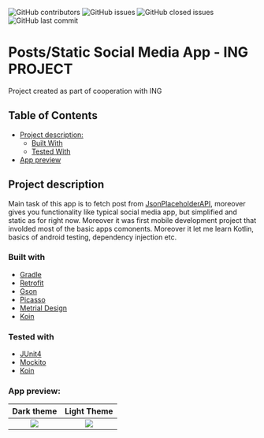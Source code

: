 <!-- Project SHIELD -->
![GitHub contributors](https://img.shields.io/github/contributors/lswarss/ing_project)
![GitHub issues](https://img.shields.io/github/issues-raw/lswarss/ing_project)
![GitHub closed issues](https://img.shields.io/github/issues-closed-raw/lswarss/ing_project)
![GitHub last commit](https://img.shields.io/github/last-commit/lswarss/ing_project)

# Posts/Static Social Media App - ING PROJECT
Project created as part of cooperation with ING 

<!-- TABLE OF CONTENTS -->
## Table of Contents

* [Project description:](#project-description)
  * [Built With](#built-with)
  * [Tested With](#tested-with)
* [App preview](#app-preview)

## Project description
Main task of this app is to fetch post from [JsonPlaceholderAPI](https://jsonplaceholder.typicode.com), moreover gives you functionality like typical social media app, but simplified and static as for right now. Moreover it was first mobile development project that involded most of the basic apps comonents. Moreover it let me learn Kotlin, basics of android testing, dependency injection etc.

### Built with
* [Gradle](https://gradle.org/)
* [Retrofit](https://square.github.io/retrofit/)
* [Gson](https://github.com/google/gson)
* [Picasso](https://square.github.io/picasso/)
* [Metrial Design](https://material.io/)
* [Koin](https://insert-koin.io/)

### Tested with
* [JUnit4](https://junit.org/junit4/)
* [Mockito](https://site.mockito.org/)
* [Koin](https://insert-koin.io/)

### App preview: 

Dark theme              |  Light Theme
:-------------------------:|:-------------------------:
![](ing_app_dark.gif)  |  ![](ing_app_light.gif)

